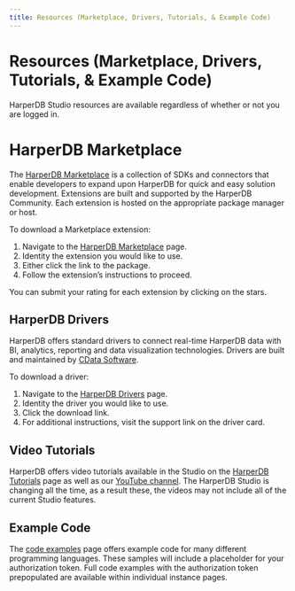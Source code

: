 ```yaml
---
title: Resources (Marketplace, Drivers, Tutorials, & Example Code)
---
```


# Resources (Marketplace, Drivers, Tutorials, & Example Code)

HarperDB Studio resources are available regardless of whether or not you are logged in.

# HarperDB Marketplace

The [HarperDB Marketplace](https://studio.harperdb.io/resources/marketplace/active) is a collection of SDKs and connectors that enable developers to expand upon HarperDB for quick and easy solution development. Extensions are built and supported by the HarperDB Community. Each extension is hosted on the appropriate package manager or host.

To download a Marketplace extension:

1. Navigate to the [HarperDB Marketplace](https://studio.harperdb.io/resources/marketplace/active) page.
2. Identity the extension you would like to use.
3. Either click the link to the package.
4. Follow the extension’s instructions to proceed.

You can submit your rating for each extension by clicking on the stars.

## HarperDB Drivers

HarperDB offers standard drivers to connect real-time HarperDB data with BI, analytics, reporting and data visualization technologies. Drivers are built and maintained by [CData Software](https://www.cdata.com/drivers/harperdb/).

To download a driver:

1. Navigate to the [HarperDB Drivers](https://studio.harperdb.io/resources/marketplace/active) page.
2. Identity the driver you would like to use.
3. Click the download link.
4. For additional instructions, visit the support link on the driver card.

## Video Tutorials

HarperDB offers video tutorials available in the Studio on the [HarperDB Tutorials](https://studio.harperdb.io/resources/tutorials/UExsZ1RNVEtzeXBTNUdJbjRZaTNOeEM0aW5YX3RBNU85SS4yODlGNEE0NkRGMEEzMEQy) page as well as our [YouTube channel](https://www.youtube.com/playlist?list=PLlgTMTKsypS5GIn4Yi3NxC4inX_tA5O9I). The HarperDB Studio is changing all the time, as a result these, the videos may not include all of the current Studio features.

## Example Code

The [code examples](https://studio.harperdb.io/resources/examples/QuickStart%20Examples/Create%20dev%20Schema) page offers example code for many different programming languages. These samples will include a placeholder for your authorization token. Full code examples with the authorization token prepopulated are available within individual instance pages.
